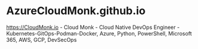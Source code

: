 # AzureCloudMonk.github.io
https://CloudMonk.io - Cloud Monk - Cloud Native DevOps Engineer - Kubernetes-GitOps-Podman-Docker, Azure, Python, PowerShell, Microsoft 365, AWS, GCP, DevSecOps
